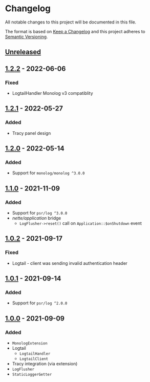 # Changelog

All notable changes to this project will be documented in this file.

The format is based on [Keep a Changelog](http://keepachangelog.com/en/1.0.0/)
and this project adheres to [Semantic Versioning](http://semver.org/spec/v2.0.0.html).

## [Unreleased](https://github.com/orisai/nette-monolog/compare/1.2.2...HEAD)

## [1.2.2](https://github.com/orisai/nette-monolog/compare/1.2.1...1.2.2) - 2022-06-06

### Fixed

- LogtailHandler Monolog v3 compatiblity

## [1.2.1](https://github.com/orisai/nette-monolog/compare/1.2.0...1.2.1) - 2022-05-27

### Added

- Tracy panel design

## [1.2.0](https://github.com/orisai/nette-monolog/compare/1.1.0...1.2.0) - 2022-05-14

### Added

- Support for `monolog/monolog ^3.0.0`

## [1.1.0](https://github.com/orisai/nette-monolog/compare/1.0.2...1.1.0) - 2021-11-09

### Added

- Support for `psr/log ^3.0.0`
- *nette/application* bridge
	- `LogFlusher->reset()` call on `Application::$onShutdown` event

## [1.0.2](https://github.com/orisai/nette-monolog/compare/1.0.1...1.0.2) - 2021-09-17

### Fixed

- Logtail - client was sending invalid authentication header

## [1.0.1](https://github.com/orisai/nette-monolog/compare/1.0.0...1.0.1) - 2021-09-14

### Added

- Support for `psr/log ^2.0.0`

## [1.0.0](https://github.com/orisai/nette-monolog/releases/tag/1.0.0) - 2021-09-09

### Added

- `MonologExtension`
- Logtail
    - `LogtailHandler`
    - `LogtailClient`
- Tracy integration (via extension)
- `LogFlusher`
- `StaticLoggerGetter`
